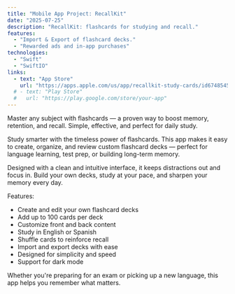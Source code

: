 ```yaml
---
title: "Mobile App Project: RecallKit"
date: "2025-07-25"
description: "RecallKit: flashcards for studying and recall."
features:
  - "Import & Export of flashcard decks."
  - "Rewarded ads and in-app purchases"
technologies:
  - "Swift"
  - "SwiftIO"
links:
  - text: "App Store"
    url: "https://apps.apple.com/us/app/recallkit-study-cards/id6748545140"
  # - text: "Play Store"
  #   url: "https://play.google.com/store/your-app"
---
```


Master any subject with flashcards — a proven way to boost memory, retention, and recall. Simple, effective, and perfect for daily study.

Study smarter with the timeless power of flashcards.
This app makes it easy to create, organize, and review custom flashcard decks — perfect for language learning, test prep, or building long-term memory.

Designed with a clean and intuitive interface, it keeps distractions out and focus in. Build your own decks, study at your pace, and sharpen your memory every day.

Features:

- Create and edit your own flashcard decks
- Add up to 100 cards per deck
- Customize front and back content
- Study in English or Spanish
- Shuffle cards to reinforce recall
- Import and export decks with ease
- Designed for simplicity and speed
- Support for dark mode


Whether you're preparing for an exam or picking up a new language, this app helps you remember what matters.